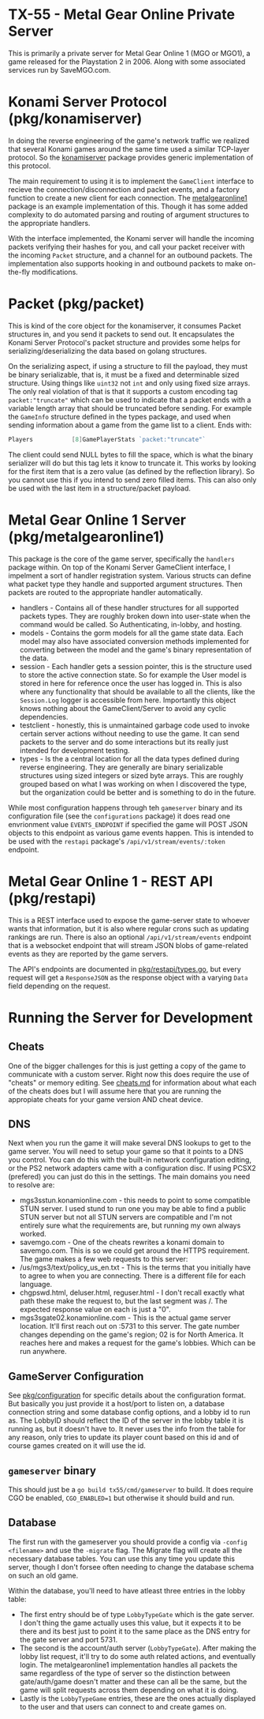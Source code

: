 # TX-55 - Metal Gear Online Private Server

This is primarily a private server for Metal Gear Online 1 (MGO or MGO1), a game released for the Playstation 2 in 2006. Along with some associated services run by SaveMGO.com.

# Konami Server Protocol (pkg/konamiserver)

In doing the reverse engineering of the game's network traffic we realized that several Konami games around the same time used a similar TCP-layer protocol. So the [konamiserver](./pkg/konamiserver) package provides generic implementation of this protocol.

The main requirement to using it is to implement the `GameClient` interface to recieve the connection/disconnection and packet events, and a factory function to create a new client for each connection. The [metalgearonline1](./pkg/metalgearonline1) package is an example implementation of this. Though it has some added complexity to do automated parsing and routing of argument structures to the appropriate handlers.

With the interface implemented, the Konami server will handle the incoming packets verifying their hashes for you, and call your packet receiver with the incoming `Packet` structure, and a channel for an outbound packets. The implementation also supports hooking in and outbound packets to make on-the-fly modifications.

# Packet (pkg/packet)

This is kind of the core object for the konamiserver, it consumes Packet structures in, and you send it packets to send out. It encapsulates the Konami Server Protocol's packet structure and provides some helps for serializing/deserializing the data based on golang structures.

On the serializing aspect, if using a structure to fill the payload, they must be binary serializable, that is, it must be a fixed and determinable sized structure. Using things like `uint32` not `int` and only using fixed size arrays. The only real violation of that is that it supports a custom encoding tag `packet:"truncate"` which can be used to indicate that a packet ends with a variable length array that should be truncated before sending. For example the `GameInfo` structure defined in the types package, and used when sending information about a game from the game list to a client. Ends with:

```go
Players           [8]GamePlayerStats `packet:"truncate"`
```

The client could send NULL bytes to fill the space, which is what the binary serializer will do but this tag lets it know to truncate it. This works by looking for the first item that is a zero value (as defined by the reflection library). So you cannot use this if you intend to send zero filled items. This can also only be used with the last item in a structure/packet payload.

# Metal Gear Online 1 Server (pkg/metalgearonline1)

This package is the core of the game server, specifically the `handlers` package within. On top of the Konami Server GameClient interface, I impelment a sort of handler registration system. Various structs can define what packet type they handle and supported argument structures. Then packets are routed to the appropriate handler automatically. 

 - handlers - Contains all of these handler structures for all supported packets types. They are roughly broken down into user-state when the command would be called. So Authenticating, in-lobby, and hosting.
 - models - Contains the gorm models for all the game state data. Each model may also have associated conversion methods implemented for converting between the model and the game's binary representation of the data. 
 - session - Each handler gets a session pointer, this is the structure used to store the active connection state. So for example the User model is stored in here for reference once the user has logged in. This is also where any functionality that should be available to all the clients, like the `Session.Log` logger is accessible from here. Importantly this object knows nothing about the GameClient/Server to avoid any cyclic dependencies.
 - testclient - honestly, this is unmaintained garbage code used to invoke certain server actions without needing to use the game. It can send packets to the server and do some interactions but its really just intended for development testing.
 - types - Is the a central location for all the data types defined during reverse engineering. They are generally are binary serializable structures using sized integers or sized byte arrays. This are roughly grouped based on what I was working on when I discovered the type, but the organization could be better and is something to do in the future.

While most configuration happens through teh `gameserver` binary and its configuration file (see the `configurations` package) it does read one envrionment value `EVENTS_ENDPOINT` if specified the game will POST JSON objects to this endpoint as various game events happen. This is intended to be used with the `restapi` package's `/api/v1/stream/events/:token` endpoint.

# Metal Gear Online 1 - REST API (pkg/restapi)

This is a REST interface used to expose the game-server state to whoever wants that information, but it is also where regular crons such as updating rankings are run. There is also an optional `/api/v1/stream/events` endpoint that is a websocket endpoint that will stream JSON blobs of game-related events as they are reported by the game servers.

The API's endpoints are documented in [pkg/restapi/types.go](./pkg/restapi/types.go), but every request will get a `ResponseJSON` as the response object with a varying `Data` field depending on the request.


# Running the Server for Development

## Cheats
One of the bigger challenges for this is just getting a copy of the game to communicate with a custom server. Right now this does require the use of "cheats" or memory editing. See [cheats.md](./cheats.md) for information about what each of the cheats does but I will assume here that you are running the appropiate cheats for your game version AND cheat device.

## DNS 
Next when you run the game it will make several DNS lookups to get to the game server. You will need to setup your game so that it points to a DNS you control. You can do this with the built-in network configuration editing, or the PS2 network adapters came with a configuration disc. If using PCSX2 (prefered) you can just do this in the settings. The main domains you need to resolve are:

- mgs3sstun.konamionline.com - this needs to point to some compatible STUN server. I used stund to run one you may be able to find a public STUN server but not all STUN servers are compatible and I'm not entirely sure what the requirements are, but running my own always worked.
- savemgo.com - One of the cheats rewrites a konami domain to savemgo.com. This is so we could get around the HTTPS requirement. The game makes a few web requests to this server:
 - /us/mgs3/text/policy_us_en.txt - This is the terms that you initially have to agree to when you are connecting. There is a different file for each language.
 - chgpswd.html, deluser.html, reguser.html - I don't recall exactly what path these make the request to, but the last segment was /<filename>. The expected response value on each is just a "0".
- mgs3sgate02.konamionline.com - This is the actual game server location. It'll first reach out on :5731 to this server. The gate number changes depending on the game's region; 02 is for North America. It reaches here and makes a request for the game's lobbies. Which can be run anywhere. 

## GameServer Configuration

See [pkg/configuration](./pkg/configurations/gameserver.go) for specific details about the configuration format. But basically you just provide it a host/port to listen on, a database connection string and some database config options, and a lobby id to run as. The LobbyID should reflect the ID of the server in the lobby table it is running as, but it doesn't have to. It never uses the info from the table for any reason, only tries to update its player count based on this id and of course games created on it will use the id.

## `gameserver` binary

This should just be a `go build tx55/cmd/gameserver` to build. It does require CGO be enabled, `CGO_ENABLED=1` but otherwise it should build and run. 


## Database

The first run with the gameserver you should provide a config via `-config <filename>` and use the `-migrate` flag. The Migrate flag will create all the necessary database tables. You can use this any time you update this server, though I don't forsee often needing to change the database schema on such an old game. 

Within the database, you'll need to have atleast three entries in the lobby table:
 - The first entry should be of type `LobbyTypeGate` which is the gate server. I don't thing the game actually uses this value, but it expects it to be there and its best just to point it to the same place as the DNS entry for the gate server and port 5731.
 - The second is the account/auth server (`LobbyTypeGate`). After making the lobby list request, it'll try to do some auth related actions, and eventually login. The metalgearonline1 implementation handles all packets the same regardless of the type of server so the distinction between gate/auth/game doesn't matter and these can all be the same, but the game will split requests across them depending on what it is doing.
 - Lastly is the `LobbyTypeGame` entries, these are the ones actually displayed to the user  and that users can connect to and create games on.


